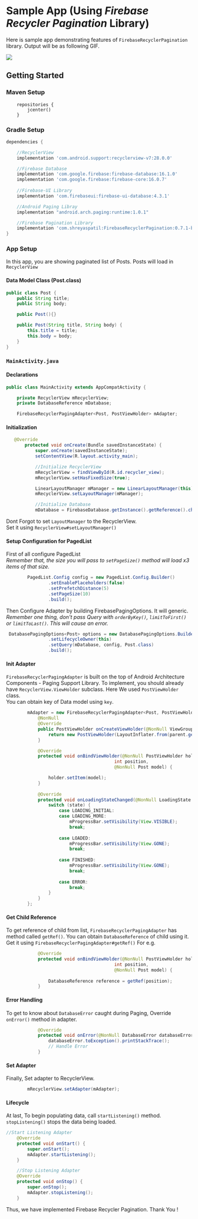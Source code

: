 # **Sample App** (Using *Firebase Recycler Pagination* Library)
Here is sample app demonstrating features of `FirebaseRecyclerPagination` library.
Output will be as following GIF.

![](screengif.gif)

## Getting Started

### Maven Setup
```maven
    repositories {
        jcenter()
    }
```
### Gradle Setup
```groovy
dependencies {

    //RecyclerView
    implementation 'com.android.support:recyclerview-v7:28.0.0'

    //Firebase Database
    implementation 'com.google.firebase:firebase-database:16.1.0'
    implementation 'com.google.firebase:firebase-core:16.0.7'
    
    //Firebase-UI Library
    implementation 'com.firebaseui:firebase-ui-database:4.3.1'

    //Android Paging Libray
    implementation "android.arch.paging:runtime:1.0.1"

    //Firebase Pagination Library
    implementation 'com.shreyaspatil:FirebaseRecyclerPagination:0.7.1-beta'
}
```
### App Setup
In this app, you are showing paginated list of Posts. Posts will load in `RecyclerView`
#### Data Model Class (Post.class)
```java
public class Post {
    public String title;
    public String body;

    public Post(){}

    public Post(String title, String body) {
        this.title = title;
        this.body = body;
    }
}
```

### `MainActivity.java`

#### Declarations
```java
public class MainActivity extends AppCompatActivity {

    private RecyclerView mRecyclerView;
    private DatabaseReference mDatabase;

    FirebaseRecyclerPagingAdapter<Post, PostViewHolder> mAdapter;
```

#### Initialization
```java
   @Override
       protected void onCreate(Bundle savedInstanceState) {
           super.onCreate(savedInstanceState);
           setContentView(R.layout.activity_main);

           //Initialize RecyclerView
           mRecyclerView = findViewById(R.id.recycler_view);
           mRecyclerView.setHasFixedSize(true);

           LinearLayoutManager mManager = new LinearLayoutManager(this);
           mRecyclerView.setLayoutManager(mManager);

           //Initialize Database
           mDatabase = FirebaseDatabase.getInstance().getReference().child("posts");

```
Dont Forgot to set `LayoutManager` to the RecyclerView.<br>
Set it using `RecyclerView#setLayoutManager()`

#### Setup Configuration for PagedList
First of all configure PagedList <br>
*Remember that, the size you will pass to `setPageSize()` method will load x3 items of that size.*
```java
        PagedList.Config config = new PagedList.Config.Builder()
                .setEnablePlaceholders(false)
                .setPrefetchDistance(5)
                .setPageSize(10)
                .build();
```

Then Configure Adapter by building FirebasePagingOptions. It will generic. <br>
*Remember one thing, don't pass Query with `orderByKey()`, `limitToFirst()` or `limitToLast()`. This will cause an error.*
```java
 DatabasePagingOptions<Post> options = new DatabasePagingOptions.Builder<Post>()
                .setLifecycleOwner(this)
                .setQuery(mDatabase, config, Post.class)
                .build();
```
#### Init Adapter
`FirebaseRecyclerPagingAdapter` is built on the top of Android Architecture Components - Paging Support Library.
To implement, you should already have `RecyclerView.ViewHolder` subclass. Here We used `PostViewHolder` class. <br>
You can obtain key of Data model using `key`.

```java
        mAdapter = new FirebaseRecyclerPagingAdapter<Post, PostViewHolder>(options) {
            @NonNull
            @Override
            public PostViewHolder onCreateViewHolder(@NonNull ViewGroup parent, int viewType) {
                return new PostViewHolder(LayoutInflater.from(parent.getContext()).inflate(R.layout.item_list, parent, false));
            }

            @Override
            protected void onBindViewHolder(@NonNull PostViewHolder holder,
                                         int position,
                                         @NonNull Post model) {

                holder.setItem(model);
            }
            
            @Override
            protected void onLoadingStateChanged(@NonNull LoadingState state) {
                switch (state) {
                    case LOADING_INITIAL:
                    case LOADING_MORE:
                        mProgressBar.setVisibility(View.VISIBLE);
                        break;
                        
                    case LOADED:
                        mProgressBar.setVisibility(View.GONE);
                        break;
                        
                    case FINISHED:
                        mProgressBar.setVisibility(View.GONE);
                        break;
                        
                    case ERROR:
                        break;
                }
            }
        };
```

#### Get Child Reference
To get reference of child from list, `FirebaseRecyclerPagingAdapter` has method called `getRef()`. You can obtain `DatabaseReference` of child using it. <br>
Get it using `FirebaseRecyclerPagingAdapter#getRef()`
For e.g.
```java
            @Override
            protected void onBindViewHolder(@NonNull PostViewHolder holder,
                                         int position,
                                         @NonNull Post model) {
                
                DatabaseReference reference = getRef(position);
            }
```
#### Error Handling
To get to know about `DatabaseError` caught during Paging, Override `onError()` method in adapter.
```java
            @Override
            protected void onError(@NonNull DatabaseError databaseError) {
                databaseError.toException().printStackTrace();
                // Handle Error
            }
```

#### Set Adapter
Finally, Set adapter to RecyclerView.
```java
        mRecyclerView.setAdapter(mAdapter);
```


#### Lifecycle
At last, To begin populating data, call `startListening()` method. `stopListening()` stops the data being loaded.
```java
//Start Listening Adapter
    @Override
    protected void onStart() {
        super.onStart();
        mAdapter.startListening();
    }

    //Stop Listening Adapter
    @Override
    protected void onStop() {
        super.onStop();
        mAdapter.stopListening();
    }
```
Thus, we have implemented Firebase Recycler Pagination.
Thank You !
